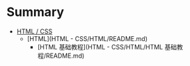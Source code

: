 # Summary

* [HTML / CSS](README.md)
  * [HTML](HTML - CSS/HTML/README.md)
    * [HTML 基础教程](HTML - CSS/HTML/HTML 基础教程/README.md)

